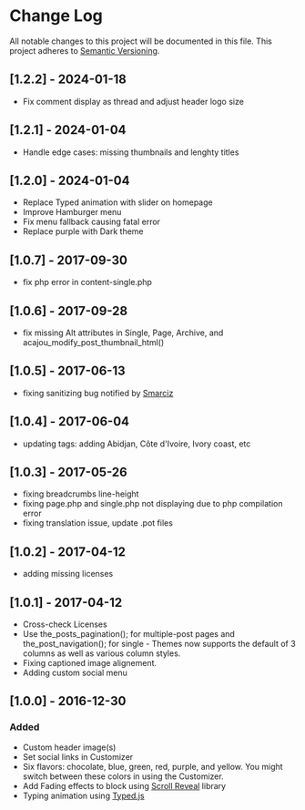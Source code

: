 # Change Log
All notable changes to this project will be documented in this file.
This project adheres to [Semantic Versioning](http://semver.org/).

## [1.2.2] - 2024-01-18
- Fix comment display as thread and adjust header logo size


## [1.2.1] - 2024-01-04
- Handle edge cases: missing thumbnails and lenghty titles

## [1.2.0] - 2024-01-04

- Replace Typed animation with slider on homepage
- Improve Hamburger menu
- Fix menu fallback causing fatal error
- Replace purple with Dark theme

## [1.0.7] - 2017-09-30
- fix php error in content-single.php

## [1.0.6] - 2017-09-28
- fix missing Alt attributes in Single, Page, Archive, and acajou_modify_post_thumbnail_html()

## [1.0.5] - 2017-06-13
- fixing sanitizing bug notified by [Smarciz](https://github.com/samuelguebo/acajou/issues/1)
## [1.0.4] - 2017-06-04
- updating tags: adding Abidjan, Côte d'Ivoire, Ivory coast, etc

## [1.0.3] - 2017-05-26
- fixing breadcrumbs line-height
- fixing page.php and single.php not displaying due to php compilation error
- fixing translation issue, update .pot files
## [1.0.2] - 2017-04-12
- adding missing licenses
## [1.0.1] - 2017-04-12
- Cross-check Licenses
- Use the_posts_pagination(); for multiple-post pages and the_post_navigation(); for single - Themes now supports the default of 3 columns as well as various column styles. 
- Fixing captioned image alignement.
- Adding custom social menu

## [1.0.0] - 2016-12-30
### Added
- Custom header image(s)
- Set social links in Customizer
- Six flavors: chocolate, blue, green, red, purple, and yellow. You might switch between these colors in using the Customizer.
- Add Fading effects to block using [Scroll Reveal](https://github.com/jlmakes/scrollreveal) library
- Typing animation using [Typed.js](https://github.com/mattboldt/typed.js/)
